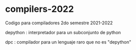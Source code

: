 # compilers-2022
Codigo para compiladores 2do semestre 2021-2022

depython
: interpretador para un subconjunto de python

dpc
: compilador para un lenguaje raro que no es "depython"
